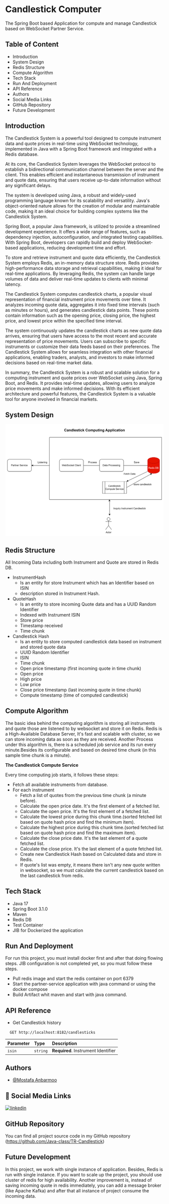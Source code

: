# Candlestick Computer

The Spring Boot based Application for compute and manage Candlestick based on WebSocket Partner Service.

## Table of Content

- Introduction
- System Design
- Redis Structure
- Compute Algorithm
- Tech Stack
- Run And Deployment
- API Reference
- Authors
- Social Media Links
- GitHub Repository
- Future Development

## Introduction

The Candlestick System is a powerful tool designed to compute instrument data and quote prices in real-time using
WebSocket technology, implemented in Java with a Spring Boot framework and integrated with a Redis database.

At its core, the Candlestick System leverages the WebSocket protocol to establish a bidirectional communication channel
between the server and the client. This enables efficient and instantaneous transmission of instrument and quote data,
ensuring that users receive up-to-date information without any significant delays.

The system is developed using Java, a robust and widely-used programming language known for its scalability and
versatility. Java's object-oriented nature allows for the creation of modular and maintainable code, making it an ideal
choice for building complex systems like the Candlestick System.

Spring Boot, a popular Java framework, is utilized to provide a streamlined development experience. It offers a wide
range of features, such as dependency injection, autoconfiguration, and integrated testing capabilities. With Spring
Boot, developers can rapidly build and deploy WebSocket-based applications, reducing development time and effort.

To store and retrieve instrument and quote data efficiently, the Candlestick System employs Redis, an in-memory data
structure store. Redis provides high-performance data storage and retrieval capabilities, making it ideal for real-time
applications. By leveraging Redis, the system can handle large volumes of data and deliver real-time updates to clients
with minimal latency.

The Candlestick System computes candlestick charts, a popular visual representation of financial instrument price
movements over time. It analyzes incoming quote data, aggregates it into fixed time intervals (such as minutes or
hours), and generates candlestick data points. These points contain information such as the opening price, closing
price, the highest price, and lowest price within the specified time interval.

The system continuously updates the candlestick charts as new quote data arrives, ensuring that users have access to the
most recent and accurate representation of price movements. Users can subscribe to specific instruments or customize
their data feeds based on their preferences. The Candlestick System allows for seamless integration with other financial
applications, enabling traders, analysts, and investors to make informed decisions based on real-time market data.

In summary, the Candlestick System is a robust and scalable solution for a computing instrument and quote prices over
WebSocket using Java, Spring Boot, and Redis. It provides real-time updates, allowing users to analyze price movements
and make informed decisions. With its efficient architecture and powerful features, the Candlestick System is a valuable
tool for anyone involved in financial markets.

## System Design

![img.png](img.png)

## Redis Structure

All Incoming Data including both Instrument and Quote are stored in Redis DB.

- InstrumentHash
    - Is an entity for store Instrument which has an Identifier based on ISIN
    - description stored in Instrument Hash.
- QuoteHash
    - Is an entity to store incoming Quote data and has a UUID Random Identifier
    - Indexed with Instrument ISIN
    - Store price
    - Timestamp received
    - Time chunk
- Candlestick Hash
    - Is an entity to store computed candlestick data based on instrument and stored quote data
    - UUID Random Identifier
    - ISIN
    - Time chunk
    - Open price timestamp (first incoming quote in time chunk)
    - Open price
    - High price
    - Low price
    - Close price timestamp (last incoming quote in time chunk)
    - Compute timestamp (time of computed candlestick)

## Compute Algorithm

The basic idea behind the computing algorithm is storing all instruments and quote those are listened to by websocket
and
store it on Redis.
Redis is a High-Available Database Server, It's fast and scalable with cluster, so we can store incoming data as soon as
they are received.
Another Process under this algorithm is, there is a scheduled job service and its run every minute.Besides its
configurable and based on desired time chunk (in this sample time chunk is a minute).

**The Candlestick Compute Service**

Every time computing job starts, it follows these steps:

- Fetch all available instruments from database.
- For each instrument
    - Fetch a list of quotes from the previous time chunk (a minute before).
    - Calculate the open price date. It's the first element of a fetched list.
    - Calculate the open price. It's the first element of a fetched list.
    - Calculate the lowest price during this chunk time.(sorted fetched list based on quote hash price and find the
      minimum
      item).
    - Calculate the highest price during this chunk time.(sorted fetched list based on quote hash price and find the
      maximum
      item).
    - Calculate the close price date. It's the last element of a quote fetched list.
    - Calculate the close price. It's the last element of a quote fetched list.
    - Create new Candlestick Hash based on Calculated data and store in Redis.
    - If quote's list was empty, it means there isn't any new quote written in websocket, so we must calculate the
      current
      candlestick based on the last candlestick from redis.

## Tech Stack

- Java 17
- Spring Boot 3.1.0
- Maven
- Redis DB
- Test Container
- JIB for Dockerized the application

## Run And Deployment

For run this project, you must install docker first and after that doing flowing steps.
JIB configuration is not completed yet, so you must follow these steps.

- Pull redis image and start the redis container on port 6379
- Start the partner-service application with java command or using the docker compose
- Build Artifact whit maven and start with java command.

## API Reference 
 - Get Candlestick history

```http
  GET http://localhost:8182/candlesticks
```

| Parameter | Type     | Description                         |
|:----------|:---------|:------------------------------------|
| `isin`    | `string` | **Required**. Instrument Identifier |

## Authors

- [@Mostafa Anbarmoo](https://www.github.com/java-class)

## 🔗 Social Media Links

[![linkedin](https://img.shields.io/badge/linkedin-0A66C2?style=for-the-badge&logo=linkedin&logoColor=white)](https://www.linkedin.com/in/mostafa-anbarmoo)

## GitHub Repository

You can find all project source code in my GitHub repository
(https://github.com/Java-class/TR-Candlestick)

## Future Development

In this project, we work with single instance of application. Besides, Redis is run with single instance. If you want to
scale up the project, you should use cluster of redis for high availability.
Another improvement is, instead of saving incoming quote in redis immediately, you can add a message broker (like Apache
Kafka) and after that all instance of project consume the incoming data.